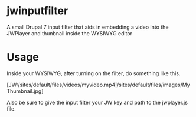 jwinputfilter
=============

A small Drupal 7 input filter that aids in embedding a video into the JWPlayer and thunbnail inside the WYSIWYG editor

Usage
=====

Inside your WYSIWYG, after turning on the filter, do something like this. 

[JW:/sites/default/files/videos/myvideo.mp4|/sites/default/files/images/MyThumbnail.jpg]

Also be sure to give the input filter your JW key and path to the jwplayer.js file. 
